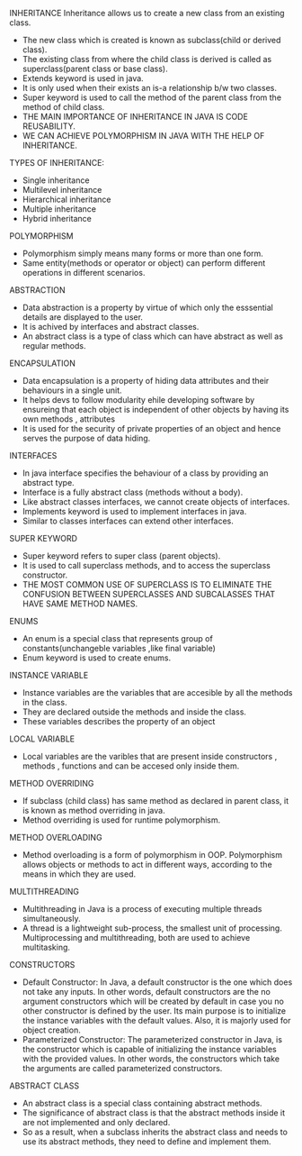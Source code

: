 INHERITANCE
Inheritance allows us to create a new class from an existing class.
  -  The new class which is created is known as subclass(child or derived class).
  -  The existing class from where the child  class is derived is called as superclass(parent class or base class).
  -  Extends keyword is used in java.
  -  It is only used when their exists an is-a relationship b/w two classes.
  -  Super keyword is used to call the method of the parent class from the method of  child class.
  -  THE MAIN IMPORTANCE OF INHERITANCE IN JAVA IS CODE REUSABILITY.
  -  WE CAN ACHIEVE POLYMORPHISM IN JAVA WITH THE HELP OF INHERITANCE.
 
 TYPES OF INHERITANCE:
 - Single inheritance
 - Multilevel inheritance
 - Hierarchical inheritance
 - Multiple inheritance
 - Hybrid inheritance




POLYMORPHISM
 - Polymorphism simply means many forms or more than one form.
 - Same entity(methods or operator or object) can perform different operations in different scenarios.
 
 
 
 
 ABSTRACTION
 -  Data abstraction is a property by  virtue of which only the esssential details are displayed to the user.
 -  It is achived by interfaces and abstract classes.
 -  An abstract class is a type of class which can have abstract as well as regular methods.

 ENCAPSULATION
 -  Data encapsulation is a property of hiding data attributes and their behaviours in a single unit.
 -  It helps devs to follow modularity ehile developing software by ensureing that each object is independent of other objects
    by having its own methods , attributes
 -  It is used for the security of private properties of an object and hence serves the purpose of data hiding.
 
 
 INTERFACES
 -  In java interface specifies the behaviour of a class by providing an abstract type.
 -  Interface is a fully abstract class (methods without a body).
 -  Like abstract classes  interfaces, we cannot create objects of interfaces.
 -  Implements keyword is used to implement interfaces in java.
 -  Similar to classes interfaces can extend other interfaces.
 
 
 SUPER KEYWORD
 - Super keyword refers to super class (parent objects).
 - It is used to call superclass methods, and to access the superclass constructor.
 - THE MOST COMMON USE OF SUPERCLASS IS TO ELIMINATE THE CONFUSION BETWEEN SUPERCLASSES AND SUBCALASSES THAT HAVE SAME METHOD NAMES.


 ENUMS
 - An enum is a special class that represents group of constants(unchangeble variables ,like final variable)
 - Enum keyword is used to create enums.


 INSTANCE VARIABLE
 - Instance variables are the variables that are accesible by all the methods in the class.
 - They are declared outside the methods and inside the class.
 - These variables describes the property of an object
 
 LOCAL VARIABLE
 - Local variables are the varibles that are present inside constructors , methods , functions and can be accesed only inside them.


 METHOD OVERRIDING
 - If subclass (child class) has same method as declared in parent class, it is known as method overriding in java.
 - Method overriding is used for runtime polymorphism.

 METHOD OVERLOADING
 - Method overloading is a form of polymorphism in OOP. Polymorphism allows objects or methods    to act in different ways, according to the means in which they are used. 


 MULTITHREADING
 - Multithreading in Java is a process of executing multiple threads simultaneously.
 - A thread is a lightweight sub-process, the smallest unit of processing. Multiprocessing and multithreading, both are used to achieve multitasking.


 CONSTRUCTORS
- Default Constructor: In Java, a default constructor is the one which does not take any inputs. In other words, default constructors are the no argument constructors   which will be created by default in case you no other constructor is defined by the user. Its main purpose is to initialize the instance variables with the default      values. Also, it is majorly used for object creation. 
- Parameterized Constructor: The parameterized constructor in Java, is the constructor which is capable of initializing the instance variables with the provided values. In other words, the constructors which take the arguments are called parameterized constructors.


 ABSTRACT CLASS
 - An abstract class is a special class containing abstract methods. 
 - The significance of abstract class is that the abstract methods inside it are not implemented and only declared.
 - So as a result, when a subclass inherits the abstract class and needs to use its abstract methods, they need to define and implement them.

 
 
 

